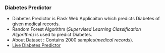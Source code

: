 ### Diabetes Predictor
* Diabetes Predictor is Flask Web Applicaiton which predicts Diabetes of given medical records.
* Random Forest Algorithm (_Supervised Learning Classification Algorithm_) is used to predict Diabetes.
* About Dataset : Contains 2000 samples(_medical records_).
* [Live Diabetes Predictor](https://our-diabetes-predictor.herokuapp.com)
